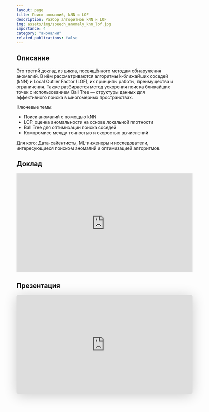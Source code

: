 ```yaml
---
layout: page
title: Поиск аномалий, kNN и LOF
description: Разбор алгоритмов kNN и LOF
img: assets/img/speech_anomaly_knn_lof.jpg
importance: 4
category: "аномалии"
related_publications: false
---
```


## Описание

Это третий доклад из цикла, посвящённого методам обнаружения аномалий. В нём рассматриваются алгоритмы k-ближайших соседей (kNN) и Local Outlier Factor (LOF), их принципы работы, преимущества и ограничения. Также разбирается метод ускорения поиска ближайших точек с использованием Ball Tree — структуры данных для эффективного поиска в многомерных пространствах.

Ключевые темы:

* Поиск аномалий с помощью kNN
* LOF: оценка аномальности на основе локальной плотности
* Ball Tree для оптимизации поиска соседей
* Компромисс между точностью и скоростью вычислений

Для кого: Дата-сайентисты, ML-инженеры и исследователи, интересующиеся поиском аномалий и оптимизацией алгоритмов.

## Доклад

<iframe width="560" height="315" src="https://www.youtube.com/embed/RNJVOHNpiwI?si=5nfsGg2sKrEpkRYW" title="YouTube video player" frameborder="0" allow="accelerometer; autoplay; clipboard-write; encrypted-media; gyroscope; picture-in-picture; web-share" referrerpolicy="strict-origin-when-cross-origin" allowfullscreen></iframe>

## Презентация

<iframe class="speakerdeck-iframe" style="border: 0px; background: rgba(0, 0, 0, 0.1) padding-box; margin: 0px; padding: 0px; border-radius: 6px; box-shadow: rgba(0, 0, 0, 0.2) 0px 5px 40px; width: 560px; height: auto; aspect-ratio: 560 / 315;" frameborder="0" src="https://speakerdeck.com/player/1f2335b8ef3b4732ac2dae0779e53255" title="Moscow Python Meetup №102 Михаил Васильев (старший специалист по машинному обучению). Поиск аномалий в данных, алгоритмы KNN и LOF   " allowfullscreen="true" data-ratio="1.7777777777777777"></iframe>

